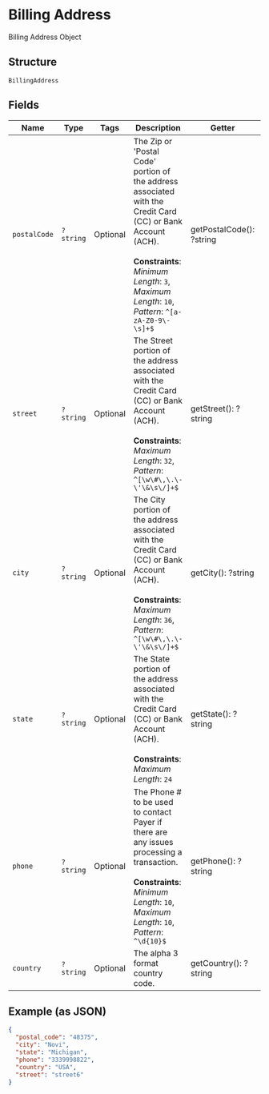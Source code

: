 
# Billing Address

Billing Address Object

## Structure

`BillingAddress`

## Fields

| Name | Type | Tags | Description | Getter | Setter |
|  --- | --- | --- | --- | --- | --- |
| `postalCode` | `?string` | Optional | The Zip or 'Postal Code' portion of the address associated with the Credit Card (CC) or Bank Account (ACH).<br><br>**Constraints**: *Minimum Length*: `3`, *Maximum Length*: `10`, *Pattern*: `^[a-zA-Z0-9\-\s]+$` | getPostalCode(): ?string | setPostalCode(?string postalCode): void |
| `street` | `?string` | Optional | The Street portion of the address associated with the Credit Card (CC) or Bank Account (ACH).<br><br>**Constraints**: *Maximum Length*: `32`, *Pattern*: `^[\w\#\,\.\-\'\&\s\/]+$` | getStreet(): ?string | setStreet(?string street): void |
| `city` | `?string` | Optional | The City portion of the address associated with the Credit Card (CC) or Bank Account (ACH).<br><br>**Constraints**: *Maximum Length*: `36`, *Pattern*: `^[\w\#\,\.\-\'\&\s\/]+$` | getCity(): ?string | setCity(?string city): void |
| `state` | `?string` | Optional | The State portion of the address associated with the Credit Card (CC) or Bank Account (ACH).<br><br>**Constraints**: *Maximum Length*: `24` | getState(): ?string | setState(?string state): void |
| `phone` | `?string` | Optional | The Phone # to be used to contact Payer if there are any issues processing a transaction.<br><br>**Constraints**: *Minimum Length*: `10`, *Maximum Length*: `10`, *Pattern*: `^\d{10}$` | getPhone(): ?string | setPhone(?string phone): void |
| `country` | `?string` | Optional | The alpha 3 format country code. | getCountry(): ?string | setCountry(?string country): void |

## Example (as JSON)

```json
{
  "postal_code": "48375",
  "city": "Novi",
  "state": "Michigan",
  "phone": "3339998822",
  "country": "USA",
  "street": "street6"
}
```

